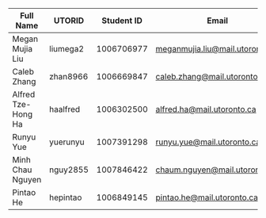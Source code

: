 | Full Name | UTORID | Student ID | Email | Best Way to Contact | Discord Username |
| --------- | ------ | ---------- | ----- | ------------------- | ---------------- |
| Megan Mujia Liu | liumega2 | 1006706977 | meganmujia.liu@mail.utoronto.ca | 4372564844 | Megannn#8989 | 
| Caleb Zhang | zhan8966 | 1006669847 | caleb.zhang@mail.utoronto.ca | 6479787793 | Caleb Zhang#5315 | 
| Alfred Tze-Hong Ha | haalfred | 1006302500 | alfred.ha@mail.utoronto.ca | 6479068178 | xxlalfredo#1304 | 
| Runyu Yue | yuerunyu | 1007391298 | runyu.yue@mail.utoronto.ca | 8077063516 | Runyu#9800 | 
| Minh Chau Nguyen | nguy2855 | 1007846422 | chaum.nguyen@mail.utoronto.ca | 6478288936 | pizzaforyouandme#4788 |
| Pintao He | hepintao | 1006849145 | pintao.he@mail.utoronto.ca | 6472168745 | teppanyaki#9892 | | 
